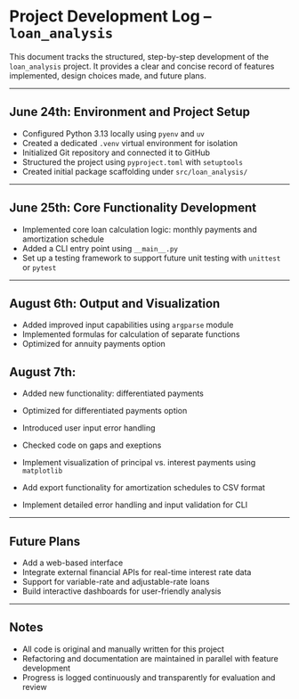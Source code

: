 # Project Development Log – `loan_analysis`

This document tracks the structured, step-by-step development of the `loan_analysis` project. It provides a clear and concise record of features implemented, design choices made, and future plans.

---

## June 24th: Environment and Project Setup

- Configured Python 3.13 locally using `pyenv` and `uv`
- Created a dedicated `.venv` virtual environment for isolation
- Initialized Git repository and connected it to GitHub
- Structured the project using `pyproject.toml` with `setuptools`
- Created initial package scaffolding under `src/loan_analysis/`

---

## June 25th: Core Functionality Development

- Implemented core loan calculation logic: monthly payments and amortization schedule
- Added a CLI entry point using `__main__.py`
- Set up a testing framework to support future unit testing with `unittest` or `pytest`

---

## August 6th: Output and Visualization

- Added improved input capabilities using `argparse` module
- Implemented formulas for calculation of separate functions
- Optimized for annuity payments option

## August 7th: 
- Added new functionality: differentiated payments
- Optimized for differentiated payments option
- Introduced user input error handling
- Checked code on gaps and exeptions
  
- Implement visualization of principal vs. interest payments using `matplotlib`
- Add export functionality for amortization schedules to CSV format
- Implement detailed error handling and input validation for CLI

---

## Future Plans

- Add a web-based interface
- Integrate external financial APIs for real-time interest rate data
- Support for variable-rate and adjustable-rate loans
- Build interactive dashboards for user-friendly analysis

---

## Notes

- All code is original and manually written for this project
- Refactoring and documentation are maintained in parallel with feature development
- Progress is logged continuously and transparently for evaluation and review
